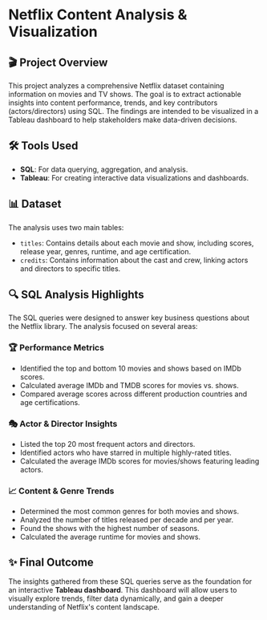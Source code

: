 # Netflix Content Analysis & Visualization

## 🎬 Project Overview

This project analyzes a comprehensive Netflix dataset containing information on movies and TV shows. The goal is to extract actionable insights into content performance, trends, and key contributors (actors/directors) using SQL. The findings are intended to be visualized in a Tableau dashboard to help stakeholders make data-driven decisions.

## 🛠️ Tools Used

* **SQL**: For data querying, aggregation, and analysis.
* **Tableau**: For creating interactive data visualizations and dashboards.

## 📊 Dataset

The analysis uses two main tables:

* `titles`: Contains details about each movie and show, including scores, release year, genres, runtime, and age certification.
* `credits`: Contains information about the cast and crew, linking actors and directors to specific titles.

## 🔍 SQL Analysis Highlights

The SQL queries were designed to answer key business questions about the Netflix library. The analysis focused on several areas:

### 🏆 Performance Metrics

* Identified the top and bottom 10 movies and shows based on IMDb scores.
* Calculated average IMDb and TMDB scores for movies vs. shows.
* Compared average scores across different production countries and age certifications.

### 🎭 Actor & Director Insights

* Listed the top 20 most frequent actors and directors.
* Identified actors who have starred in multiple highly-rated titles.
* Calculated the average IMDb scores for movies/shows featuring leading actors.

### 📈 Content & Genre Trends

* Determined the most common genres for both movies and shows.
* Analyzed the number of titles released per decade and per year.
* Found the shows with the highest number of seasons.
* Calculated the average runtime for movies and shows.

## ✨ Final Outcome

The insights gathered from these SQL queries serve as the foundation for an interactive **Tableau dashboard**. This dashboard will allow users to visually explore trends, filter data dynamically, and gain a deeper understanding of Netflix's content landscape.
